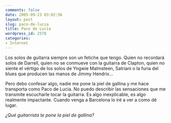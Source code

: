 ```yaml
---
comments: false
date: 2005-09-23 03:02:56
layout: post
slug: paco-de-lucia
title: Paco de Lucía
wordpress_id: 2578
categories:
- Internet
---
```


Los solos de guitarra siempre son un fetiche que tengo. Quien no recordará solos de Darrell, quien no se conmueve con la guitarra de Clapton, quien no siente el vértigo de los solos de Yngwie Malmsteen, Satriani o la furia del blues que producen las manos de Jimmy Hendrix...





Pero debo confesar algo, nadie me pone la piel de gallina y me hace transporta como Paco de Lucía. No puedo describir las sensaciones que me transmite escucharle tocar la guitarra. Es algo inexplicable, es algo realmente impactante. Cuando venga a Barcelona lo iré a ver a como dé lugar.





_¿Qué guitarrista te pone la piel de gallina?_
